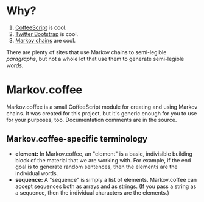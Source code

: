 
Why?
====
1. [CoffeeScript](https://github.com/jashkenas/coffee-script) is cool.
2. [Twitter Bootstrap](https://github.com/twbs/bootstrap) is cool.
3. [Markov chains](http://en.wikipedia.org/wiki/Markov_chain) are cool.

There are plenty of sites that use Markov chains to semi-legible *paragraphs*, but not a whole lot that use them to generate semi-legible *words.*

Markov.coffee
=============
Markov.coffee is a small CoffeeScript module for creating and using Markov chains.
It was created for this project, but it's generic enough for you to use for your
purposes, too.  Documentation comments are in the source.

Markov.coffee-specific terminology
----------------------------------
- **element:** In Markov.coffee, an "element" is a basic, indivisible building block of the
material that we are working with.  For example, if the end goal is to generate
random sentences, then the elements are the individual words.
- **sequence:** A "sequence" is simply a list of elements.  Markov.coffee can accept sequences
both as arrays and as strings.  (If you pass a string as a sequence, then the
individual characters are the elements.)

